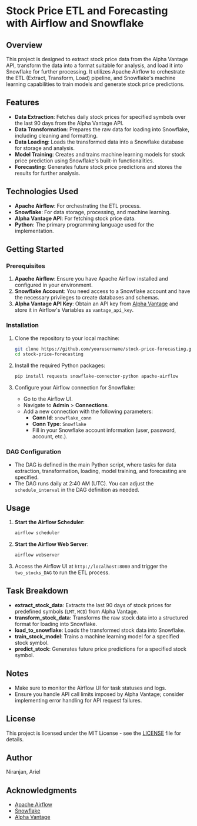 # Stock Price ETL and Forecasting with Airflow and Snowflake

## Overview

This project is designed to extract stock price data from the Alpha Vantage API, transform the data into a format suitable for analysis, and load it into Snowflake for further processing. It utilizes Apache Airflow to orchestrate the ETL (Extract, Transform, Load) pipeline, and Snowflake's machine learning capabilities to train models and generate stock price predictions.

## Features

- **Data Extraction**: Fetches daily stock prices for specified symbols over the last 90 days from the Alpha Vantage API.
- **Data Transformation**: Prepares the raw data for loading into Snowflake, including cleaning and formatting.
- **Data Loading**: Loads the transformed data into a Snowflake database for storage and analysis.
- **Model Training**: Creates and trains machine learning models for stock price prediction using Snowflake's built-in functionalities.
- **Forecasting**: Generates future stock price predictions and stores the results for further analysis.

## Technologies Used

- **Apache Airflow**: For orchestrating the ETL process.
- **Snowflake**: For data storage, processing, and machine learning.
- **Alpha Vantage API**: For fetching stock price data.
- **Python**: The primary programming language used for the implementation.

## Getting Started

### Prerequisites

1. **Apache Airflow**: Ensure you have Apache Airflow installed and configured in your environment. 
2. **Snowflake Account**: You need access to a Snowflake account and have the necessary privileges to create databases and schemas.
3. **Alpha Vantage API Key**: Obtain an API key from [Alpha Vantage](https://www.alphavantage.co/support/#api-key) and store it in Airflow's Variables as `vantage_api_key`.

### Installation

1. Clone the repository to your local machine:

   ```bash
   git clone https://github.com/yourusername/stock-price-forecasting.git
   cd stock-price-forecasting
   ```

2. Install the required Python packages:

   ```bash
   pip install requests snowflake-connector-python apache-airflow
   ```

3. Configure your Airflow connection for Snowflake:
   - Go to the Airflow UI.
   - Navigate to **Admin** > **Connections**.
   - Add a new connection with the following parameters:
     - **Conn Id**: `snowflake_conn`
     - **Conn Type**: `Snowflake`
     - Fill in your Snowflake account information (user, password, account, etc.).

### DAG Configuration

- The DAG is defined in the main Python script, where tasks for data extraction, transformation, loading, model training, and forecasting are specified.
- The DAG runs daily at 2:40 AM (UTC). You can adjust the `schedule_interval` in the DAG definition as needed.

## Usage

1. **Start the Airflow Scheduler**:

   ```bash
   airflow scheduler
   ```

2. **Start the Airflow Web Server**:

   ```bash
   airflow webserver
   ```

3. Access the Airflow UI at `http://localhost:8080` and trigger the `two_stocks_DAG` to run the ETL process.

## Task Breakdown

- **extract_stock_data**: Extracts the last 90 days of stock prices for predefined symbols (`LMT`, `MCD`) from Alpha Vantage.
- **transform_stock_data**: Transforms the raw stock data into a structured format for loading into Snowflake.
- **load_to_snowflake**: Loads the transformed stock data into Snowflake.
- **train_stock_model**: Trains a machine learning model for a specified stock symbol.
- **predict_stock**: Generates future price predictions for a specified stock symbol.

## Notes

- Make sure to monitor the Airflow UI for task statuses and logs.
- Ensure you handle API call limits imposed by Alpha Vantage; consider implementing error handling for API request failures.

## License

This project is licensed under the MIT License - see the [LICENSE](LICENSE) file for details.

## Author

Niranjan, Ariel

## Acknowledgments

- [Apache Airflow](https://airflow.apache.org/)
- [Snowflake](https://snowflake.com/)
- [Alpha Vantage](https://www.alphavantage.co/)
```
